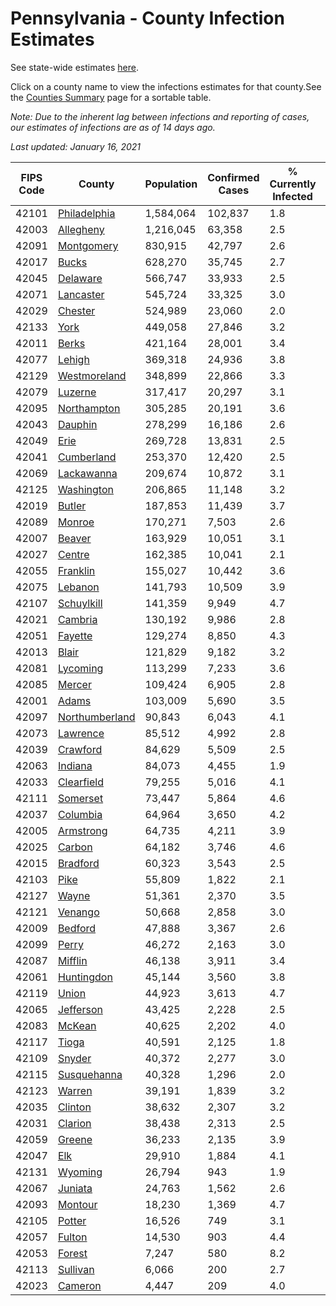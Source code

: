 # Pennsylvania - County Infection Estimates

See state-wide estimates [here](/infections/us-pa).

Click on a county name to view the infections estimates for that county.See the [Counties Summary](/infections/summary-counties) page for a sortable table.

*Note: Due to the inherent lag between infections and reporting of cases, our estimates of infections are as of 14 days ago.*

*Last updated: January 16, 2021*

|   FIPS Code |                           County |   Population |   Confirmed Cases |   % Currently Infected |   % Total Infected |
|-------------|----------------------------------|--------------|-------------------|------------------------|--------------------|
|       42101 |     [Philadelphia](philadelphia) |    1,584,064 |           102,837 |                    1.8 |               24.9 |
|       42003 |           [Allegheny](allegheny) |    1,216,045 |            63,358 |                    2.5 |               16.3 |
|       42091 |         [Montgomery](montgomery) |      830,915 |            42,797 |                    2.6 |               18.6 |
|       42017 |                   [Bucks](bucks) |      628,270 |            35,745 |                    2.7 |               20.0 |
|       42045 |             [Delaware](delaware) |      566,747 |            33,933 |                    2.5 |               22.0 |
|       42071 |           [Lancaster](lancaster) |      545,724 |            33,325 |                    3.0 |               20.3 |
|       42029 |               [Chester](chester) |      524,989 |            23,060 |                    2.0 |               14.8 |
|       42133 |                     [York](york) |      449,058 |            27,846 |                    3.2 |               19.4 |
|       42011 |                   [Berks](berks) |      421,164 |            28,001 |                    3.4 |               23.5 |
|       42077 |                 [Lehigh](lehigh) |      369,318 |            24,936 |                    3.8 |               24.5 |
|       42129 |     [Westmoreland](westmoreland) |      348,899 |            22,866 |                    3.3 |               20.2 |
|       42079 |               [Luzerne](luzerne) |      317,417 |            20,297 |                    3.1 |               23.0 |
|       42095 |       [Northampton](northampton) |      305,285 |            20,191 |                    3.6 |               23.8 |
|       42043 |               [Dauphin](dauphin) |      278,299 |            16,186 |                    2.6 |               18.9 |
|       42049 |                     [Erie](erie) |      269,728 |            13,831 |                    2.5 |               15.7 |
|       42041 |         [Cumberland](cumberland) |      253,370 |            12,420 |                    2.5 |               15.6 |
|       42069 |         [Lackawanna](lackawanna) |      209,674 |            10,872 |                    3.1 |               18.0 |
|       42125 |         [Washington](washington) |      206,865 |            11,148 |                    3.2 |               16.2 |
|       42019 |                 [Butler](butler) |      187,853 |            11,439 |                    3.7 |               18.7 |
|       42089 |                 [Monroe](monroe) |      170,271 |             7,503 |                    2.6 |               16.9 |
|       42007 |                 [Beaver](beaver) |      163,929 |            10,051 |                    3.1 |               19.8 |
|       42027 |                 [Centre](centre) |      162,385 |            10,041 |                    2.1 |               18.4 |
|       42055 |             [Franklin](franklin) |      155,027 |            10,442 |                    3.6 |               21.7 |
|       42075 |               [Lebanon](lebanon) |      141,793 |            10,509 |                    3.9 |               24.9 |
|       42107 |         [Schuylkill](schuylkill) |      141,359 |             9,949 |                    4.7 |               22.5 |
|       42021 |               [Cambria](cambria) |      130,192 |             9,986 |                    2.8 |               23.3 |
|       42051 |               [Fayette](fayette) |      129,274 |             8,850 |                    4.3 |               21.1 |
|       42013 |                   [Blair](blair) |      121,829 |             9,182 |                    3.2 |               22.7 |
|       42081 |             [Lycoming](lycoming) |      113,299 |             7,233 |                    3.6 |               19.7 |
|       42085 |                 [Mercer](mercer) |      109,424 |             6,905 |                    2.8 |               19.4 |
|       42001 |                   [Adams](adams) |      103,009 |             5,690 |                    3.5 |               17.2 |
|       42097 | [Northumberland](northumberland) |       90,843 |             6,043 |                    4.1 |               20.4 |
|       42073 |             [Lawrence](lawrence) |       85,512 |             4,992 |                    2.8 |               18.0 |
|       42039 |             [Crawford](crawford) |       84,629 |             5,509 |                    2.5 |               20.0 |
|       42063 |               [Indiana](indiana) |       84,073 |             4,455 |                    1.9 |               16.3 |
|       42033 |         [Clearfield](clearfield) |       79,255 |             5,016 |                    4.1 |               19.3 |
|       42111 |             [Somerset](somerset) |       73,447 |             5,864 |                    4.6 |               24.4 |
|       42037 |             [Columbia](columbia) |       64,964 |             3,650 |                    4.2 |               18.8 |
|       42005 |           [Armstrong](armstrong) |       64,735 |             4,211 |                    3.9 |               19.7 |
|       42025 |                 [Carbon](carbon) |       64,182 |             3,746 |                    4.6 |               18.8 |
|       42015 |             [Bradford](bradford) |       60,323 |             3,543 |                    2.5 |               17.6 |
|       42103 |                     [Pike](pike) |       55,809 |             1,822 |                    2.1 |               13.6 |
|       42127 |                   [Wayne](wayne) |       51,361 |             2,370 |                    3.5 |               15.1 |
|       42121 |               [Venango](venango) |       50,668 |             2,858 |                    3.0 |               17.1 |
|       42009 |               [Bedford](bedford) |       47,888 |             3,367 |                    2.6 |               21.4 |
|       42099 |                   [Perry](perry) |       46,272 |             2,163 |                    3.0 |               14.2 |
|       42087 |               [Mifflin](mifflin) |       46,138 |             3,911 |                    3.4 |               26.1 |
|       42061 |         [Huntingdon](huntingdon) |       45,144 |             3,560 |                    3.8 |               24.8 |
|       42119 |                   [Union](union) |       44,923 |             3,613 |                    4.7 |               24.2 |
|       42065 |           [Jefferson](jefferson) |       43,425 |             2,228 |                    2.5 |               15.7 |
|       42083 |                 [McKean](mckean) |       40,625 |             2,202 |                    4.0 |               16.4 |
|       42117 |                   [Tioga](tioga) |       40,591 |             2,125 |                    1.8 |               16.2 |
|       42109 |                 [Snyder](snyder) |       40,372 |             2,277 |                    3.0 |               17.2 |
|       42115 |       [Susquehanna](susquehanna) |       40,328 |             1,296 |                    2.0 |               10.6 |
|       42123 |                 [Warren](warren) |       39,191 |             1,839 |                    3.2 |               14.4 |
|       42035 |               [Clinton](clinton) |       38,632 |             2,307 |                    3.2 |               18.6 |
|       42031 |               [Clarion](clarion) |       38,438 |             2,313 |                    2.5 |               18.6 |
|       42059 |                 [Greene](greene) |       36,233 |             2,135 |                    3.9 |               17.9 |
|       42047 |                       [Elk](elk) |       29,910 |             1,884 |                    4.1 |               18.0 |
|       42131 |               [Wyoming](wyoming) |       26,794 |               943 |                    1.9 |               11.1 |
|       42067 |               [Juniata](juniata) |       24,763 |             1,562 |                    2.6 |               20.8 |
|       42093 |               [Montour](montour) |       18,230 |             1,369 |                    4.7 |               27.9 |
|       42105 |                 [Potter](potter) |       16,526 |               749 |                    3.1 |               13.8 |
|       42057 |                 [Fulton](fulton) |       14,530 |               903 |                    4.4 |               18.9 |
|       42053 |                 [Forest](forest) |        7,247 |               580 |                    8.2 |               21.2 |
|       42113 |             [Sullivan](sullivan) |        6,066 |               200 |                    2.7 |               10.0 |
|       42023 |               [Cameron](cameron) |        4,447 |               209 |                    4.0 |               14.0 |